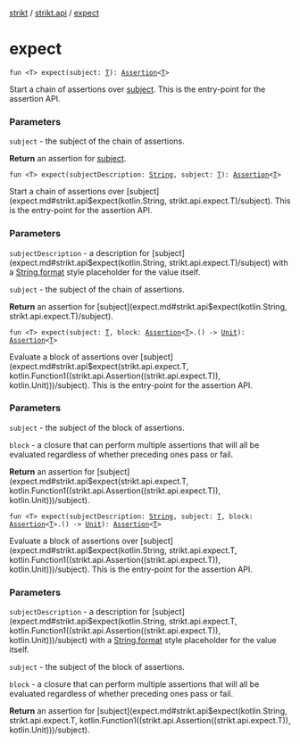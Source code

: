 [strikt](../index.md) / [strikt.api](index.md) / [expect](./expect.md)

# expect

`fun <T> expect(subject: `[`T`](expect.md#T)`): `[`Assertion`](-assertion/index.md)`<`[`T`](expect.md#T)`>`

Start a chain of assertions over [subject](expect.md#strikt.api$expect(strikt.api.expect.T)/subject).
This is the entry-point for the assertion API.

### Parameters

`subject` - the subject of the chain of assertions.

**Return**
an assertion for [subject](expect.md#strikt.api$expect(strikt.api.expect.T)/subject).

`fun <T> expect(subjectDescription: `[`String`](https://kotlinlang.org/api/latest/jvm/stdlib/kotlin/-string/index.html)`, subject: `[`T`](expect.md#T)`): `[`Assertion`](-assertion/index.md)`<`[`T`](expect.md#T)`>`

Start a chain of assertions over [subject](expect.md#strikt.api$expect(kotlin.String, strikt.api.expect.T)/subject).
This is the entry-point for the assertion API.

### Parameters

`subjectDescription` - a description for [subject](expect.md#strikt.api$expect(kotlin.String, strikt.api.expect.T)/subject) with a [String.format](https://kotlinlang.org/api/latest/jvm/stdlib/kotlin.text/format.html)
style placeholder for the value itself.

`subject` - the subject of the chain of assertions.

**Return**
an assertion for [subject](expect.md#strikt.api$expect(kotlin.String, strikt.api.expect.T)/subject).

`fun <T> expect(subject: `[`T`](expect.md#T)`, block: `[`Assertion`](-assertion/index.md)`<`[`T`](expect.md#T)`>.() -> `[`Unit`](https://kotlinlang.org/api/latest/jvm/stdlib/kotlin/-unit/index.html)`): `[`Assertion`](-assertion/index.md)`<`[`T`](expect.md#T)`>`

Evaluate a block of assertions over [subject](expect.md#strikt.api$expect(strikt.api.expect.T, kotlin.Function1((strikt.api.Assertion((strikt.api.expect.T)), kotlin.Unit)))/subject).
This is the entry-point for the assertion API.

### Parameters

`subject` - the subject of the block of assertions.

`block` - a closure that can perform multiple assertions that will all
be evaluated regardless of whether preceding ones pass or fail.

**Return**
an assertion for [subject](expect.md#strikt.api$expect(strikt.api.expect.T, kotlin.Function1((strikt.api.Assertion((strikt.api.expect.T)), kotlin.Unit)))/subject).

`fun <T> expect(subjectDescription: `[`String`](https://kotlinlang.org/api/latest/jvm/stdlib/kotlin/-string/index.html)`, subject: `[`T`](expect.md#T)`, block: `[`Assertion`](-assertion/index.md)`<`[`T`](expect.md#T)`>.() -> `[`Unit`](https://kotlinlang.org/api/latest/jvm/stdlib/kotlin/-unit/index.html)`): `[`Assertion`](-assertion/index.md)`<`[`T`](expect.md#T)`>`

Evaluate a block of assertions over [subject](expect.md#strikt.api$expect(kotlin.String, strikt.api.expect.T, kotlin.Function1((strikt.api.Assertion((strikt.api.expect.T)), kotlin.Unit)))/subject).
This is the entry-point for the assertion API.

### Parameters

`subjectDescription` - a description for [subject](expect.md#strikt.api$expect(kotlin.String, strikt.api.expect.T, kotlin.Function1((strikt.api.Assertion((strikt.api.expect.T)), kotlin.Unit)))/subject) with a [String.format](https://kotlinlang.org/api/latest/jvm/stdlib/kotlin.text/format.html)
style placeholder for the value itself.

`subject` - the subject of the block of assertions.

`block` - a closure that can perform multiple assertions that will all
be evaluated regardless of whether preceding ones pass or fail.

**Return**
an assertion for [subject](expect.md#strikt.api$expect(kotlin.String, strikt.api.expect.T, kotlin.Function1((strikt.api.Assertion((strikt.api.expect.T)), kotlin.Unit)))/subject).

